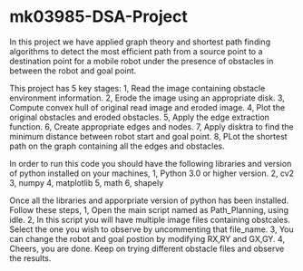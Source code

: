 # mk03985-DSA-Project

In this project we have applied graph theory and shortest path finding algorithms to detect the most efficient path from a source point to a destination point for a mobile robot under the presence of obstacles in between the robot and goal point.

This project has 5 key stages:
1, Read the image containing obstacle environment information.
2, Erode the image using an appropriate disk.
3, Compute convex hull of original read image and eroded image.
4, Plot the original obstacles and eroded obstacles.
5, Apply the edge extraction function.
6, Create appropriate edges and nodes.
7, Apply disktra to find the minimum distance between robot start and goal point.
8, PLot the shortest path on the graph containing all the edges and obstacles.


In order to run this code you should have the following libraries and version of python installed on your machines,
1, Python 3.0 or higher version.
2, cv2
3, numpy
4, matplotlib
5, math
6, shapely


Once all the libraries and apporpriate version of python has been installed. Follow these steps,
1, Open the main script named as Path_Planning, using idle.
2, In this script you will have  multiple image files containing obstcales. Select the one you wish to observe by uncommenting that file_name.
3, You can change the robot and goal postion by modifying RX,RY and GX,GY.
4, Cheers, you are done. Keep on trying different obstacle files and observe the results.
